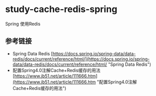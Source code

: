 # study-cache-redis-spring #
Spring 使用Redis

## 参考链接 ##
- Spring Data Redis [https://docs.spring.io/spring-data/data-redis/docs/current/reference/html/](https://docs.spring.io/spring-data/data-redis/docs/current/reference/html/ "Spring Data Redis")
- 配置Spring4.0注解Cache+Redis缓存的用法 [https://www.jb51.net/article/111666.htm](https://www.jb51.net/article/111666.htm "配置Spring4.0注解Cache+Redis缓存的用法")




